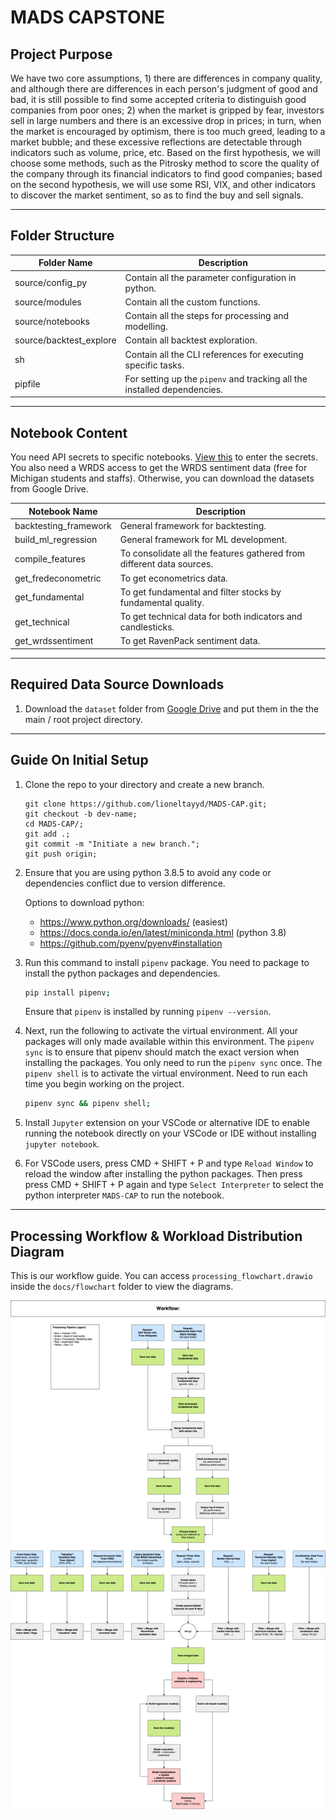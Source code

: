 # __MADS CAPSTONE__ 

## __Project Purpose__ 

We have two core assumptions, 1) there are differences in company quality, and although there are differences in each person's judgment of good and bad, it is still possible to find some accepted criteria to distinguish good companies from poor ones; 2) when the market is gripped by fear, investors sell in large numbers and there is an excessive drop in prices; in turn, when the market is encouraged by optimism, there is too much greed, leading to a market bubble; and these excessive reflections are detectable through indicators such as volume, price, etc. Based on the first hypothesis, we will choose some methods, such as the Pitrosky method to score the quality of the company through its financial indicators to find good companies; based on the second hypothesis, we will use some RSI, VIX, and other indicators to discover the market sentiment, so as to find the buy and sell signals. 

--- 

## __Folder Structure__

Folder Name | Description
--- | ---
source/config_py | Contain all the parameter configuration in python. 
source/modules | Contain all the custom functions. 
source/notebooks | Contain all the steps for processing and modelling. 
source/backtest_explore | Contain all backtest exploration. 
sh | Contain all the CLI references for executing specific tasks. 
pipfile | For setting up the `pipenv` and tracking all the installed dependencies. 

---

## __Notebook Content__

You need API secrets to specific notebooks. [View this](https://github.com/lioneltayyd/MADS-CAP/blob/main/env_example.txt) 
to enter the secrets. You also need a WRDS access to get the WRDS sentiment data (free for Michigan students and staffs). 
Otherwise, you can download the datasets from Google Drive.

Notebook Name | Description
--- | ---
backtesting_framework | General framework for backtesting. 
build_ml_regression | General framework for ML development. 
compile_features | To consolidate all the features gathered from different data sources. 
get_fredeconometric | To get econometrics data. 
get_fundamental | To get fundamental and filter stocks by fundamental quality.
get_technical | To get technical data for both indicators and candlesticks. 
get_wrdssentiment | To get RavenPack sentiment data.

--- 

## __Required Data Source Downloads__

1.  Download the `dataset` folder from [Google Drive](https://drive.google.com/drive/folders/1sgpZq_FNcWTuYZ-bU54LLtaGjtytRJlR?usp=sharing) 
    and put them in the the main / root project directory. 

--- 

## __Guide On Initial Setup__

1.  Clone the repo to your directory and create a new branch. 

    ```
    git clone https://github.com/lioneltayyd/MADS-CAP.git; 
    git checkout -b dev-name;
    cd MADS-CAP/; 
    git add .; 
    git commit -m "Initiate a new branch."; 
    git push origin; 
    ```

1.  Ensure that you are using python 3.8.5 to avoid any code or dependencies 
    conflict due to version difference. 
    
    Options to download python: 

    -   https://www.python.org/downloads/ (easiest)
    -   https://docs.conda.io/en/latest/miniconda.html (python 3.8) 
    -   https://github.com/pyenv/pyenv#installation 

1.  Run this command to install `pipenv` package. You need to package to 
    install the python packages and dependencies. 

    ```bash
    pip install pipenv; 
    ```

    Ensure that `pipenv` is installed by running `pipenv --version`. 

1.  Next, run the following to activate the virtual environment. All your packages 
    will only made available within this environment. The `pipenv sync` is to ensure 
    that pipenv should match the exact version when installing the packages. You 
    only need to run the `pipenv sync` once. The `pipenv shell` is to activate the 
    virtual environment. Need to run each time you begin working on the project. 

    ```bash
    pipenv sync && pipenv shell; 
    ```

1.  Install `Jupyter` extension on your VSCode or alternative IDE to enable running 
    the notebook directly on your VSCode or IDE without installing `jupyter notebook`. 

1.  For VSCode users, press CMD + SHIFT + P and type `Reload Window` to reload the window after installing
    the python packages. Then press press CMD + SHIFT + P again and type `Select Interpreter` to 
    select the python interpreter `MADS-CAP` 
    to run the notebook. 

---

## __Processing Workflow & Workload Distribution Diagram__

This is our workflow guide. You can access `processing_flowchart.drawio` inside the `docs/flowchart` folder to view the diagrams. 

![processing_flowchart](docs/flowchart/processing_flowchart_workflow.png) 
